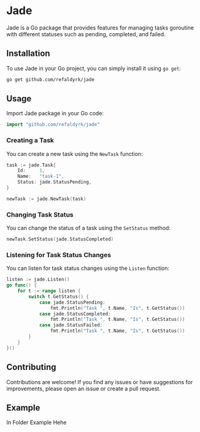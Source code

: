 # Jade

Jade is a Go package that provides features for managing tasks goroutine with different statuses such as pending, completed, and failed.

## Installation

To use Jade in your Go project, you can simply install it using `go get`:

```sh
go get github.com/refaldyrk/jade
```

## Usage

Import Jade package in your Go code:

```go
import "github.com/refaldyrk/jade"
```

### Creating a Task

You can create a new task using the `NewTask` function:

```go
task := jade.Task{
    Id:     1,
    Name:   "task-1",
    Status: jade.StatusPending,
}

newTask := jade.NewTask(task)
```

### Changing Task Status

You can change the status of a task using the `SetStatus` method:

```go
newTask.SetStatus(jade.StatusCompleted)
```

### Listening for Task Status Changes

You can listen for task status changes using the `Listen` function:

```go
listen := jade.Listen()
go func() {
	for t := range listen {
        switch t.GetStatus() {
            case jade.StatusPending:
                fmt.Println("Task ", t.Name, "Is", t.GetStatus())
            case jade.StatusCompleted:
                fmt.Println("Task ", t.Name, "Is", t.GetStatus())
            case jade.StatusFailed:
				fmt.Println("Task ", t.Name, "Is", t.GetStatus())
		}
    }
}()
```

## Contributing

Contributions are welcome! If you find any issues or have suggestions for improvements, please open an issue or create a pull request.

## Example
In Folder Example Hehe
